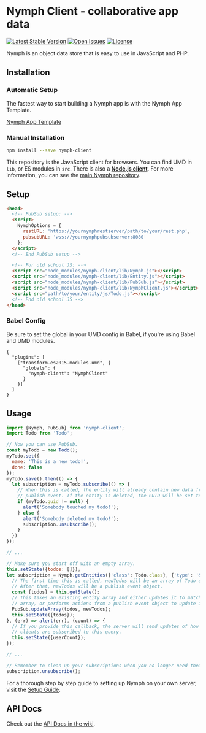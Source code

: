# Nymph Client - collaborative app data

[![Latest Stable Version](https://img.shields.io/npm/v/nymph-client.svg)](https://www.npmjs.com/package/nymph-client) [![Open Issues](https://img.shields.io/github/issues/sciactive/nymph-client.svg)](https://github.com/sciactive/nymph-client/issues) [![License](https://img.shields.io/github/license/sciactive/nymph-client.svg)]()

Nymph is an object data store that is easy to use in JavaScript and PHP.

## Installation

### Automatic Setup

The fastest way to start building a Nymph app is with the Nymph App Template.

[Nymph App Template](https://github.com/hperrin/nymph-template)

### Manual Installation

```sh
npm install --save nymph-client
```

This repository is the JavaScript client for browsers. You can find UMD in `lib`, or ES modules in `src`. There is also a **[Node.js client](https://github.com/sciactive/nymph-client-node)**. For more information, you can see the [main Nymph repository](https://github.com/sciactive/nymph).

## Setup

```html
<head>
  <!-- PubSub setup: -->
  <script>
    NymphOptions = {
      restURL: 'https://yournymphrestserver/path/to/your/rest.php',
      pubsubURL: 'wss://yournymphpubsubserver:8080'
    };
  </script>
  <!-- End PubSub setup -->

  <!-- For old school JS: -->
  <script src="node_modules/nymph-client/lib/Nymph.js"></script>
  <script src="node_modules/nymph-client/lib/Entity.js"></script>
  <script src="node_modules/nymph-client/lib/PubSub.js"></script>
  <script src="node_modules/nymph-client/lib/NymphClient.js"></script>
  <script src="path/to/your/entity/js/Todo.js"></script>
  <!-- End old school JS -->
</head>
```

### Babel Config

Be sure to set the global in your UMD config in Babel, if you're using Babel and UMD modules.

```
{
  "plugins": [
    ["transform-es2015-modules-umd", {
      "globals": {
        "nymph-client": "NymphClient"
      }
    }]
  ]
}
```

## Usage

```js
import {Nymph, PubSub} from 'nymph-client';
import Todo from 'Todo';

// Now you can use PubSub.
const myTodo = new Todo();
myTodo.set({
  name: 'This is a new todo!',
  done: false
});
myTodo.save().then(() => {
  let subscription = myTodo.subscribe(() => {
    // When this is called, the entity will already contain new data from the
    // publish event. If the entity is deleted, the GUID will be set to null.
    if (myTodo.guid != null) {
      alert('Somebody touched my todo!');
    } else {
      alert('Somebody deleted my todo!');
      subscription.unsubscribe();
    }
  })
});

// ...

// Make sure you start off with an empty array.
this.setState({todos: []});
let subscription = Nymph.getEntities({'class': Todo.class}, {'type': '&', '!tag': 'archived'}).subscribe((newTodos) => {
  // The first time this is called, newTodos will be an array of Todo entities.
  // After that, newTodos will be a publish event object.
  const {todos} = this.getState();
  // This takes an existing entity array and either updates it to match another
  // array, or performs actions from a publish event object to update it.
  PubSub.updateArray(todos, newTodos);
  this.setState({todos});
}, (err) => alert(err), (count) => {
  // If you provide this callback, the server will send updates of how many
  // clients are subscribed to this query.
  this.setState({userCount});
});

// ...

// Remember to clean up your subscriptions when you no longer need them.
subscription.unsubscribe();
```

For a thorough step by step guide to setting up Nymph on your own server, visit the [Setup Guide](https://github.com/sciactive/nymph/wiki/Setup-Guide).

## API Docs

Check out the [API Docs in the wiki](https://github.com/sciactive/nymph/wiki/API-Docs).
